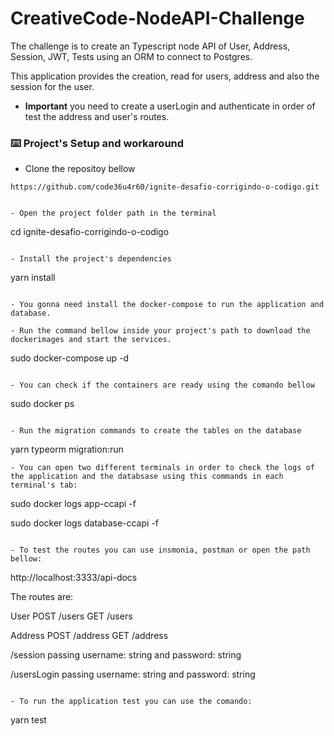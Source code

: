 # CreativeCode-NodeAPI-Challenge

The challenge is to create an Typescript node API of User, Address, Session, JWT, Tests using an ORM to connect to Postgres.

This application provides the creation, read for users, address and also the session for the user.


- **Important** you need to create a userLogin and authenticate in order of test the address and user's routes.


### :keyboard: Project's Setup and workaround

- Clone the repositoy bellow

```
https://github.com/code36u4r60/ignite-desafio-corrigindo-o-codigo.git
```

```

- Open the project folder path in the terminal

```
cd ignite-desafio-corrigindo-o-codigo
```

- Install the project's dependencies

```
yarn install
```

- You gonna need install the docker-compose to run the application and database.

- Run the command bellow inside your project's path to download the dockerimages and start the services.

```

sudo docker-compose up -d

```

- You can check if the containers are ready using the comando bellow

```

sudo docker ps

```

- Run the migration commands to create the tables on the database

```

yarn typeorm migration:run

```
- You can open two different terminals in order to check the logs of the application and the databsase using this commands in each terminal's tab:

```

sudo docker logs app-ccapi -f

sudo docker logs database-ccapi -f

```

- To test the routes you can use insmonia, postman or open the path bellow:

```

http://localhost:3333/api-docs

The routes are:

User
POST /users
GET /users

Address
POST /address
GET /address

/session
passing username: string and password: string

/usersLogin
passing username: string and password: string





```

- To run the application test you can use the comando:

```
yarn test
```
